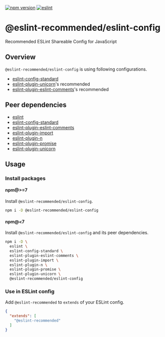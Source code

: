 [![npm version](https://badge.fury.io/js/%40eslint-recommended%2Feslint-config.svg)](https://badge.fury.io/js/%40eslint-recommended%2Feslint-config)
[![eslint](https://github.com/eslint-recommended/eslint-config/actions/workflows/eslint.yml/badge.svg)](https://github.com/eslint-recommended/eslint-config/actions/workflows/eslint.yml)

# @eslint-recommended/eslint-config

Recommended ESLint Shareable Config for JavaScript

## Overview

`@eslint-recommended/eslint-config` is using following configurations.

- [eslint-config-standard](https://www.npmjs.com/package/eslint-config-standard)
- [eslint-plugin-unicorn](https://www.npmjs.com/package/eslint-plugin-unicorn)'s recommended
- [eslint-plugin-eslint-comments](https://www.npmjs.com/package/eslint-plugin-eslint-comments)'s recommended

## Peer dependencies

- [eslint](https://www.npmjs.com/package/eslint)
- [eslint-config-standard](https://www.npmjs.com/package/eslint-config-standard)
- [eslint-plugin-eslint-comments](https://www.npmjs.com/package/eslint-plugin-eslint-comments)
- [eslint-plugin-import](https://www.npmjs.com/package/eslint-plugin-import)
- [eslint-plugin-n](https://www.npmjs.com/package/eslint-plugin-n)
- [eslint-plugin-promise](https://www.npmjs.com/package/eslint-plugin-promise)
- [eslint-plugin-unicorn](https://www.npmjs.com/package/eslint-plugin-unicorn)

## Usage

### Install packages

#### npm@>=7

Install `@eslint-recommended/eslint-config`.

```sh
npm i -D @eslint-recommended/eslint-config
```

#### npm@<7

Install `@eslint-recommended/eslint-config` and its peer dependencies.

```sh
npm i -D \
  eslint \
  eslint-config-standard \
  eslint-plugin-eslint-comments \
  eslint-plugin-import \
  eslint-plugin-n \
  eslint-plugin-promise \
  eslint-plugin-unicorn \
  @eslint-recommended/eslint-config
```

### Use in ESLint config

Add `@eslint-recommended` to `extends` of your ESLint config.

```json
{
  "extends": [
    "@eslint-recommended"
  ]
}
```
